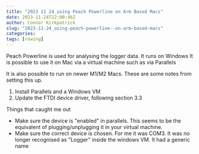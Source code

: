```yaml
---
title: "2023 11 24_using Peach Powerline on Arm Based Macs"
date: 2023-11-24T12:00:46Z
author: Connor Kirkpatrick
slug: "2023-11-24_using-peach-powerline--on-arm-based-macs"
categories:
tags: [rowing]
---
```


Peach Powerline is used for analysing the logger data. It runs on Windows
It is possible to use it on Mac via a virtual machine such as via Parallels

It is also possible to run on newer M1/M2 Macs. These are some notes from setting this up.

1. Install Parallels and a Windows VM
2. Update the FTDI device driver, following section 3.3


Things that caught me out
* Make sure the device is "enabled" in parallels. This seems to be the equivalent of plugging/unplugging it in your virtual machine.
* Make sure the correct device is chosen. For me it was COM3. It was no longer recognised as "Logger" inside the windows VM. It had a generic name

